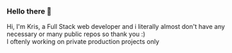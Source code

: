 ### Hello there 👋

Hi, I'm Kris, a Full Stack web developer and i literally almost don't have any necessary or many public repos so thank you :) <br>
I oftenly working on private production projects only
